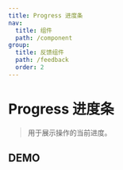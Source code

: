 ```yaml
---
title: Progress 进度条
nav:
  title: 组件
  path: /component
group:
  title: 反馈组件
  path: /feedback
  order: 2
---
```


# Progress 进度条

> 用于展示操作的当前进度。

## DEMO

<code defaultShowCode src="./__fixtures__/basic.tsx"></code>

<API src="./progress.tsx"></API>

<API src="./page.tsx"></API>
